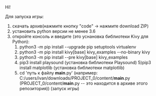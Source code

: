 
Hi!

Для запуска игры: 
1) скачать архив(нажмите кнопку "code" -> нажмите download ZIP)
2) установить python версии не менее 3.6
3) откройте консоль и введите (это уснановка библиотеки Kivy для Python): 
	1) python3 -m pip install --upgrade pip setuptools virtualenv
	2) python3 -m pip install kivy[base] kivy_examples --no-binary kivy
	3) python3 -m pip install --pre kivy[base] kivy_examples
	4) pip3 install playsound (установка библиотеки Playsound)
	5)pip3 install matplotlib (установка библиотеки matplotlib)
	5) cd 'путь к файлу __main__.py' (например: C:/users/ivan/downloads/PROJECT_0/content/__main__.py (PROJECT_0/content/__main__.py -- это находится в архиве этого репозитория)) (запуск игры)

